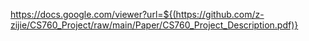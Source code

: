https://docs.google.com/viewer?url=${(https://github.com/z-zijie/CS760_Project/raw/main/Paper/CS760_Project_Description.pdf)}
